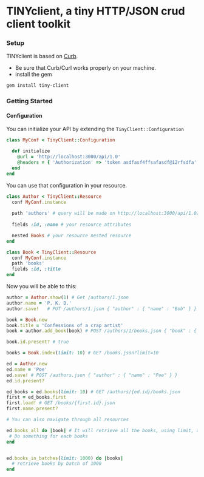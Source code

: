 # TINYclient, a tiny HTTP/JSON crud client toolkit


### Setup

TINYclient is based on [Curb](https://github.com/taf2/curb).

* Be sure that Curb/Curl works properly on your machine.
* install the gem

```sh
gem install tiny-client
```

### Getting Started


#### Configuration

You can initialize your API by extending the `TinyClient::Configuration`


```ruby
class MyConf < TinyClient::Configuration

  def initialize
    @url = 'http://localhost:3000/api/1.0'
    @headers = { 'Authorization' => 'token asdfasf4ffsafasdf@12rfsdfa' }  
  end
end

```

You can use that configuration in your resource. 


```ruby
class Author < TinyClient::Resource
  conf MyConf.instance
  
  path 'authors' # query will be made on http://localhost:3000/api/1.0/authors
  
  fields :id, :name # your resource attributes

  nested Books # your resource nested resource
end

class Book < TinyClient::Resource
  conf MyConf.instance
  path 'books'
  fields :id, :title
end
```

Now you will be able to this: 

```ruby
author = Author.show(1) # Get /authors/1.json
author.name = 'P. K. D.'
author.save!   # PUT /authors/1.json { "author" : { "name" : "Bob" } }

book = Book.new
book.title = 'Confessions of a crap artist'
book = author.add_book(book) # POST /authors/1/books.json { "book" : { "title" : ".." }

book.id.present? # true

books = Book.index(limit: 10) # GET /books.json?limit=10

ed = Author.new
ed.name = 'Poe'
ed.save! # POST /authors.json { "author" : { "name" : "Poe" } }
ed.id.present?

ed_books = ed.books(limit: 10) # GET /authors/{ed.id}/books.json
first = ed_books.first
first.load! # GET /books/{first.id}.json
first.name.present?

# You can also navigate through all resources 

ed.books_all do |book| # It will retrieve all the books, using limit, and offset query params to query the server in batch
 # Do something for each books
end


ed.books_in_batches(limit: 1000) do |books|
  # retrieve books by batch of 1000
end

```



